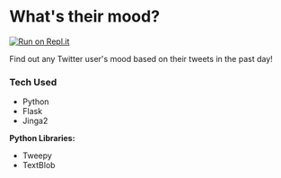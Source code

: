 # What's their mood?

[![Run on Repl.it](https://repl.it/badge/github/sampoder/whats-their-mood)](https://repl.it/github/sampoder/whats-their-mood)

Find out any Twitter user's mood based on their tweets in the past day!

### Tech Used 

* Python
* Flask
* Jinga2

**Python Libraries:**

* Tweepy
* TextBlob